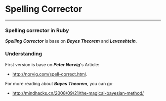 # Spelling Corrector
---

### Spelling corrector in Ruby

***Spelling Corrector*** is base on ***Bayes Theorem*** and ***Levenshtein***. 

### Understanding
First version is base on ***Peter Norvig***'s Article:

* <http://norvig.com/spell-correct.html>.

For more reading about ***Bayes Theorem***, you can go:

* <http://mindhacks.cn/2008/09/21/the-magical-bayesian-method/>
